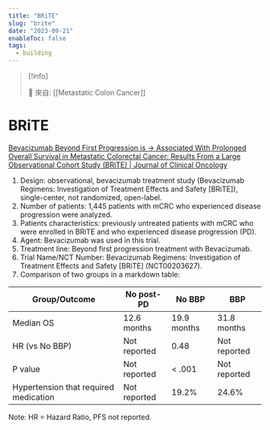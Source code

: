 ```yaml
---
title: "BRiTE"
slug: "brite"
date: "2023-09-21"
enableToc: false
tags:
  - building
---
```


> [!info]
>
> 🌱 來自: [[Metastatic Colon Cancer]]

# BRiTE

[Bevacizumab Beyond First Progression is → Associated With Prolonged Overall Survival in Metastatic Colorectal Cancer: Results From a Large Observational Cohort Study (BRiTE) | Journal of Clinical Oncology](https://ascopubs.org/doi/10.1200/JCO.2008.16.3212)

1. Design: observational, bevacizumab treatment study (Bevacizumab Regimens: Investigation of Treatment Effects and Safety [BRiTE]), single-center, not randomized, open-label.
2. Number of patients: 1,445 patients with mCRC who experienced disease progression were analyzed.
3. Patients characteristics: previously untreated patients with mCRC who were enrolled in BRiTE and who experienced disease progression (PD).
4. Agent: Bevacizumab was used in this trial.
5. Treatment line: Beyond first progression treatment with Bevacizumab.
6. Trial Name/NCT Number: Bevacizumab Regimens: Investigation of Treatment Effects and Safety [BRiTE] (NCT00203627).
7. Comparison of two groups in a markdown table:

| Group/Outcome | No post-PD | No BBP | BBP |
| --- | --- | --- | --- |
| Median OS | 12.6 months | 19.9 months | 31.8 months |
| HR (vs No BBP) | Not reported | 0.48 | Not reported |
| P value | Not reported | < .001 | Not reported |
| Hypertension that required medication | Not reported | 19.2% | 24.6% |

Note: HR = Hazard Ratio, PFS not reported.
